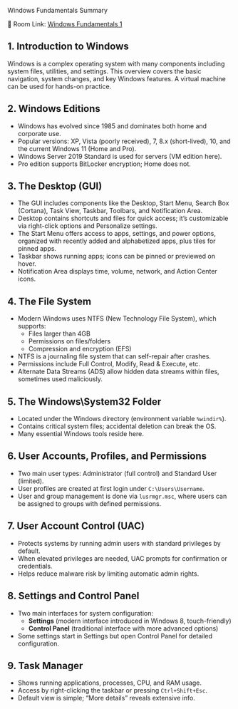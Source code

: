 Windows Fundamentals Summary


🔗 Room Link: [Windows Fundamentals 1](https://tryhackme.com/room/windowsfundamentals1xbx)


## 1. Introduction to Windows  
Windows is a complex operating system with many components including system files, utilities, and settings. This overview covers the basic navigation, system changes, and key Windows features. A virtual machine can be used for hands-on practice.

## 2. Windows Editions  
- Windows has evolved since 1985 and dominates both home and corporate use.  
- Popular versions: XP, Vista (poorly received), 7, 8.x (short-lived), 10, and the current Windows 11 (Home and Pro).  
- Windows Server 2019 Standard is used for servers (VM edition here).  
- Pro edition supports BitLocker encryption; Home does not.

## 3. The Desktop (GUI)  
- The GUI includes components like the Desktop, Start Menu, Search Box (Cortana), Task View, Taskbar, Toolbars, and Notification Area.  
- Desktop contains shortcuts and files for quick access; it’s customizable via right-click options and Personalize settings.  
- The Start Menu offers access to apps, settings, and power options, organized with recently added and alphabetized apps, plus tiles for pinned apps.  
- Taskbar shows running apps; icons can be pinned or previewed on hover.  
- Notification Area displays time, volume, network, and Action Center icons.

## 4. The File System  
- Modern Windows uses NTFS (New Technology File System), which supports:  
  - Files larger than 4GB  
  - Permissions on files/folders  
  - Compression and encryption (EFS)  
- NTFS is a journaling file system that can self-repair after crashes.  
- Permissions include Full Control, Modify, Read & Execute, etc.  
- Alternate Data Streams (ADS) allow hidden data streams within files, sometimes used maliciously.

## 5. The Windows\System32 Folder  
- Located under the Windows directory (environment variable `%windir%`).  
- Contains critical system files; accidental deletion can break the OS.  
- Many essential Windows tools reside here.

## 6. User Accounts, Profiles, and Permissions  
- Two main user types: Administrator (full control) and Standard User (limited).  
- User profiles are created at first login under `C:\Users\Username`.  
- User and group management is done via `lusrmgr.msc`, where users can be assigned to groups with defined permissions.

## 7. User Account Control (UAC)  
- Protects systems by running admin users with standard privileges by default.  
- When elevated privileges are needed, UAC prompts for confirmation or credentials.  
- Helps reduce malware risk by limiting automatic admin rights.

## 8. Settings and Control Panel  
- Two main interfaces for system configuration:  
  - **Settings** (modern interface introduced in Windows 8, touch-friendly)  
  - **Control Panel** (traditional interface with more advanced options)  
- Some settings start in Settings but open Control Panel for detailed configuration.

## 9. Task Manager  
- Shows running applications, processes, CPU, and RAM usage.  
- Access by right-clicking the taskbar or pressing `Ctrl+Shift+Esc`.  
- Default view is simple; “More details” reveals extensive info.